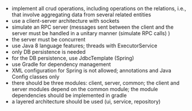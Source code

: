 - implement all crud operations, including operations on the relations, i.e., that involve aggregating data from several related entities
- use a client-server architecture with sockets
- simulate an RPC server (messages sent between the client and the server must be handled in a unitary manner (simulate RPC calls) ) 
- the server must be concurrent
- use Java 8 language features; threads with ExecutorService 
- only DB persistence is needed
- for the DB persistence, use JdbcTemplate (Spring)
- use Gradle for dependency management 
- XML configuration for Spring is not allowed; annotations and Java Config classes only 
- there should be three modules: client, server, common; the client and server modules depend on the common module; the module dependencies should be implemented in gradle
- a layered architecture should be used (ui, service, repository)
